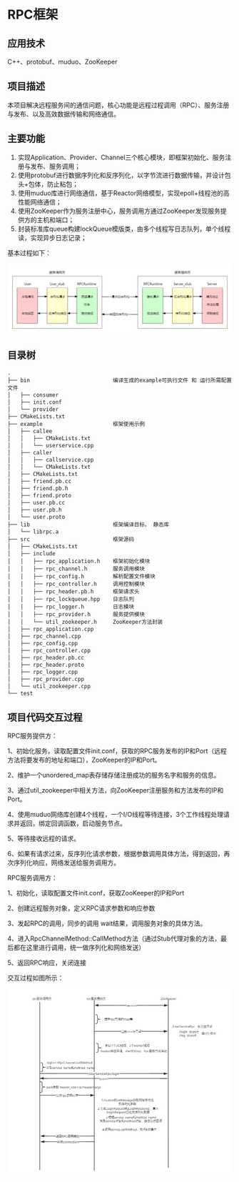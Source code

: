 # RPC框架
## 应用技术
C++、protobuf、muduo、ZooKeeper

## 项目描述
本项目解决远程服务间的通信问题，核心功能是远程过程调用（RPC）、服务注册与发布、以及高效数据传输和网络通信。
## 主要功能
1. 实现Application、Provider、Channel三个核心模块，即框架初始化、服务注册与发布、服务调用；
2. 使用protobuf进行数据序列化和反序列化，以字节流进行数据传输，并设计包头+包体，防止粘包；
3. 使用muduo库进行网络通信，基于Reactor网络模型，实现epoll+线程池的高性能网络通信；
4. 使用ZooKeeper作为服务注册中心，服务调用方通过ZooKeeper发现服务提供方的主机和端口；
5. 封装标准库queue构建lockQueue模版类，由多个线程写日志队列，单个线程读，实现异步日志记录；

基本过程如下：

![](https://github.com/song-binwei/RPC/blob/main/img/RPC%E6%B5%81%E7%A8%8B%E5%9B%BE.png)



## 目录树

```
.
├── bin                          编译生成的example可执行文件 和 运行所需配置文件
│   ├── consumer
│   ├── init.conf
│   └── provider
├── CMakeLists.txt
├── example                      框架使用示例
│   ├── callee
│   │   ├── CMakeLists.txt
│   │   └── userservice.cpp
│   ├── caller
│   │   ├── callservice.cpp
│   │   └── CMakeLists.txt
│   ├── CMakeLists.txt
│   ├── friend.pb.cc
│   ├── friend.pb.h
│   ├── friend.proto
│   ├── user.pb.cc
│   ├── user.pb.h
│   └── user.proto
├── lib                          框架编译目标， 静态库
│   └── librpc.a
├── src                          框架源码
│   ├── CMakeLists.txt
│   ├── include
│   │   ├── rpc_application.h    框架初始化模块
│   │   ├── rpc_channel.h        服务调用模块
│   │   ├── rpc_config.h         解析配置文件模块
│   │   ├── rpc_controller.h     调用控制模块
│   │   ├── rpc_header.pb.h      框架请求头
│   │   ├── rpc_lockqueue.hpp    日志队列
│   │   ├── rpc_logger.h         日志模块
│   │   ├── rpc_provider.h       服务提供模块
│   │   └── util_zookeeper.h     ZooKeeper方法封装
│   ├── rpc_application.cpp
│   ├── rpc_channel.cpp
│   ├── rpc_config.cpp
│   ├── rpc_controller.cpp
│   ├── rpc_header.pb.cc
│   ├── rpc_header.proto
│   ├── rpc_logger.cpp
│   ├── rpc_provider.cpp
│   └── util_zookeeper.cpp
└── test
```

## 项目代码交互过程

RPC服务提供方：

1、初始化服务，读取配置文件init.conf，获取的RPC服务发布的IP和Port（远程方法将要发布的地址和端口），ZooKeeper的IP和Port。

2、维护一个unordered_map表存储存储注册成功的服务名字和服务的信息。

3、通过util_zookeeper中相关方法，向ZooKeeper注册服务和方法发布的IP和Port。

4、使用muduo网络库创建4个线程，一个I/O线程等待连接，3个工作线程处理请求并返回，绑定回调函数，启动服务节点。

5、等待接收远程的请求。

6、如果有请求过来，反序列化请求参数，根据参数调用具体方法，得到返回，再次序列化响应，网络发送给服务调用方。

RPC服务调用方：

1、初始化，读取配置文件init.conf，获取ZooKeeper的IP和Port

2、创建远程服务对象，定义RPC请求参数和响应参数

3、发起RPC的调用，同步的调用 wait结果，调用服务对象的具体方法。

4、进入RpcChannelMethod::CallMethod方法（通过Stub代理对象的方法，最后都在这里进行调用，统一做序列化和网络发送）

5、返回RPC响应，关闭连接

交互过程如图所示：

![](https://github.com/song-binwei/RPC/blob/main/img/RPC%E9%A1%B9%E7%9B%AE%E4%BB%A3%E7%A0%81%E4%BA%A4%E4%BA%92%E5%9B%BE.png)
